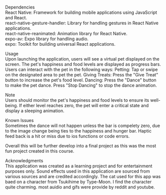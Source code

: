 Dependencies  
React Native: Framework for building mobile applications using JavaScript and React.  
react-native-gesture-handler: Library for handling gestures in React Native applications.  
react-native-reanimated: Animation library for React Native.  
expo-av: Expo library for handling audio.  
expo: Toolkit for building universal React applications.  

Usage  
Upon launching the application, users will see a virtual pet displayed on the screen.
The pet's happiness and food levels are displayed as progress bars.
Users can interact with the pet in the following ways:
Petting: Tap or swipe on the designated area to pet the pet.
Giving Treats: Press the "Give Treat" button to increase the pet's food level.
Dancing: Press the "Dance" button to make the pet dance. Press "Stop Dancing" to stop the dance animation.  

Note   
Users should monitor the pet's happiness and food levels to ensure its well-being. If either level reaches zero, the pet will enter a critical state and display a sleeping animation.  

Known Issues  
Sometimes the dance will not happen unless the bar is compelety zero, due to the image change being ties to the happiness and hunger bar.
Haptic feed back is a hit or miss due to ios functions or code errors.
  
Overall this will be further develop into a final project as this was the most fun project created in this course.  

Acknowledgments  
This application was created as a learning project and for entertainment purposes only.
Sound effects used in this application are sourced from various sources and are credited accordingly.
The cat used for this app was baed on a character from Tsukihime by Type-Moon. I find the character quite charming. most auidio and gifs were provide by reddit and youtube.
